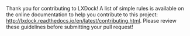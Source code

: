 Thank you for contributing to LXDock! A list of simple rules is available on the online
documentation to help you contribute to this project: http://lxdock.readthedocs.io/en/latest/contributing.html.
Please review these guidelines before submitting your pull request!
